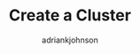 ---
title: Create a Cluster
description: Different ways of creating a cluster in cyclecloud
author: adriankjohnson
ms.date: 08/01/2018
ms.author: adjohnso
---